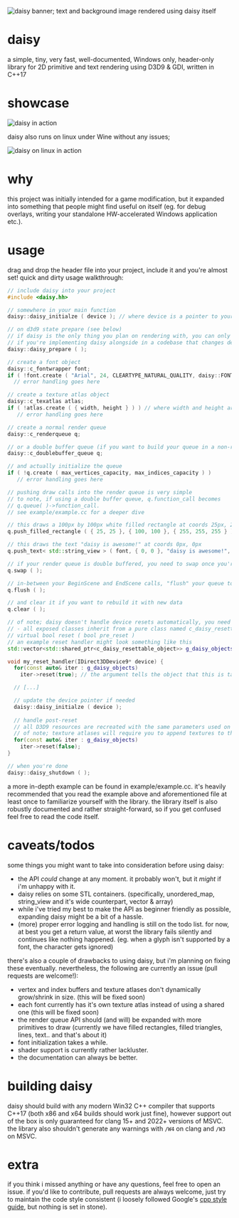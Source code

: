 
![daisy banner; text and background image rendered using daisy itself](https://i.imgur.com/MpxcHkb.jpg)
# daisy
a simple, tiny, very fast, well-documented, Windows only, header-only library for 2D primitive and text rendering using D3D9 & GDI, written in C++17

# showcase
![daisy in action](https://i.imgur.com/37XbM1K.gif)

daisy also runs on linux under Wine without any issues;

![daisy on linux in action](https://i.imgur.com/rjjVajE.gif)

# why
this project was initially intended for a game modification, but it expanded into something that people might find useful on itself (eg. for debug overlays, writing your standalone HW-accelerated Windows application etc.). 

# usage

drag and drop the header file into your project, include it and you're almost set!
quick and dirty usage walkthrough: 
```cpp
// include daisy into your project
#include <daisy.hh>

// somewhere in your main function
daisy::daisy_initialze ( device ); // where device is a pointer to your D3D9 device

// on d3d9 state prepare (see below) 
// if daisy is the only thing you plan on rendering with, you can only call this function once
// if you're implementing daisy alongside in a codebase that changes device state, you should call this every frame before flushing any render queue
daisy::daisy_prepare ( );

// create a font object
daisy::c_fontwrapper font;
if ( !font.create ( "Arial", 24, CLEARTYPE_NATURAL_QUALITY, daisy::FONT_DEFAULT ) )
  // error handling goes here

// create a texture atlas object
daisy::c_texatlas atlas;
if ( !atlas.create ( { width, height } ) ) // where width and height are the dimensions of the atlas texture
   // error handling goes here

// create a normal render queue
daisy::c_renderqueue q;

// or a double buffer queue (if you want to build your queue in a non-rendering thread)
daisy::c_doublebuffer_queue q;

// and actually initialize the queue
if ( !q.create ( max_vertices_capacity, max_indices_capacity ) )
   // error handling goes here

// pushing draw calls into the render queue is very simple
// to note, if using a double buffer queue, q.function_call becomes 
// q.queue( )->function_call.
// see example/example.cc for a deeper dive

// this draws a 100px by 100px white filled rectangle at coords 25px, 25px
q.push_filled_rectangle ( { 25, 25 }, { 100, 100 }, { 255, 255, 255 } );

// this draws the text "daisy is awesome!" at coords 0px, 0px
q.push_text< std::string_view > ( font, { 0, 0 }, "daisy is awesome!", { 255, 255, 255 }, daisy::TEXT_ALIGN_DEFAULT );

// if your render queue is double buffered, you need to swap once you're done filling up the queue with data
q.swap ( );

// in-between your BeginScene and EndScene calls, "flush" your queue to draw to the framebuffer
q.flush ( );

// and clear it if you want to rebuild it with new data
q.clear ( );

// of note; daisy doesn't handle device resets automatically, you need to reset each object yourself
// - all exposed classes inherit from a pure class named c_daisy_resettable_object, which has 1 virtual method, which is 
// virtual bool reset ( bool pre_reset )
// an example reset handler might look something like this
std::vector<std::shared_ptr<c_daisy_resettable_object>> g_daisy_objects; // this holds all daisy objects you create

void my_reset_handler(IDirect3DDevice9* device) {
  for(const auto& iter : g_daisy_objects)
    iter->reset(true); // the argument tells the object that this is taking place pre device-reset, so all D3D9 resources are to be released

  // [...]

  // update the device pointer if needed
  daisy::daisy_initialze ( device ); 
  
  // handle post-reset
  // all D3D9 resources are recreated with the same parameters used on object creation
  // of note; texture atlases will require you to append textures to them again
  for(const auto& iter : g_daisy_objects)
    iter->reset(false); 
}

// when you're done
daisy::daisy_shutdown ( );
```
a more in-depth example can be found in example/example.cc. it's heavily recommended that you read the example above and aforementioned file at least once to familiarize yourself with the library. the library itself is also robustly documented and rather straight-forward, so if you get confused feel free to read the code itself.

# caveats/todos
some things you might want to take into consideration before using daisy:

 - the API *could* change at any moment. it probably won't, but it *might* if i'm unhappy with it.
 - daisy relies on some STL containers. (specifically, unordered_map, string_view and it's wide counterpart, vector & array)
 - while i've tried my best to make the API as beginner friendly as possible, expanding daisy might be a bit of a hassle.
 - (more) proper error logging and handling is still on the todo list. for now, at best you get a return value, at worst the library fails silently and continues like nothing happened. (eg. when a glyph isn't supported by a font, the character gets ignored)
 
 there's also a couple of drawbacks to using daisy, but i'm planning on fixing these eventually. nevertheless, the following are currently an issue (pull requests are welcome!):

- vertex and index buffers and texture atlases don't dynamically grow/shrink in size. (this will be fixed soon) 
- each font currently has it's own texture atlas instead of using a shared one (this will be fixed soon) 
- the render queue API should (and will) be expanded with more primitives to draw (currently we have filled rectangles, filled triangles, lines, text.. and that's about it)
- font initialization takes a while.
- shader support is currently rather lackluster.
- the documentation can always be better.

# building daisy
daisy should build with any modern Win32 C++ compiler that supports C++17 (both x86 and x64 builds should work just fine), however support out of the box is only guaranteed for clang 15+ and 2022+ versions of MSVC. the library also shouldn't generate any warnings with `/W4` on clang and `/W3` on MSVC. 

# extra
if you think i missed anything or have any questions, feel free to open an issue. 
if you'd like to contribute, pull requests are always welcome, just try to maintain the code style consistent (i loosely followed Google's [cpp style guide](https://google.github.io/styleguide/cppguide.html), but nothing is set in stone).
